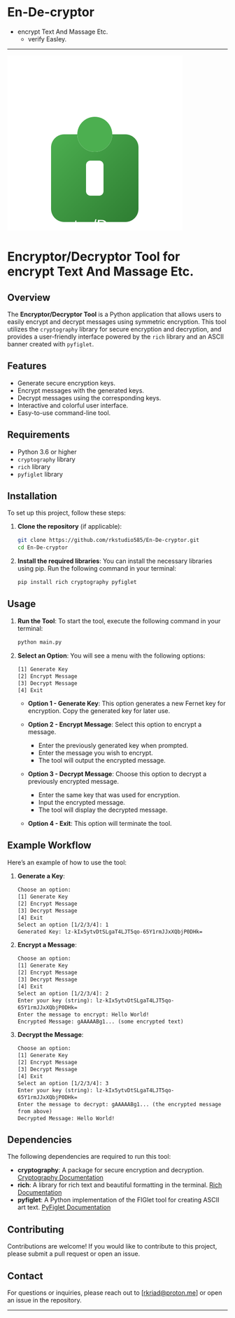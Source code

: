 # En-De-cryptor
- encrypt Text And Massage Etc.
    - verify Easley.

---
![229292](logo.svg)
# Encryptor/Decryptor Tool for encrypt Text And Massage Etc.

## Overview

The **Encryptor/Decryptor Tool** is a Python application that allows users to easily encrypt and decrypt messages using symmetric encryption. This tool utilizes the `cryptography` library for secure encryption and decryption, and provides a user-friendly interface powered by the `rich` library and an ASCII banner created with `pyfiglet`.

## Features

- Generate secure encryption keys.
- Encrypt messages with the generated keys.
- Decrypt messages using the corresponding keys.
- Interactive and colorful user interface.
- Easy-to-use command-line tool.

## Requirements

- Python 3.6 or higher
- `cryptography` library
- `rich` library
- `pyfiglet` library

## Installation

To set up this project, follow these steps:

1. **Clone the repository** (if applicable):
   ```bash
   git clone https://github.com/rkstudio585/En-De-cryptor.git
   cd En-De-cryptor
   ```

2. **Install the required libraries**:
   You can install the necessary libraries using pip. Run the following command in your terminal:
   ```bash
   pip install rich cryptography pyfiglet
   ```

## Usage

1. **Run the Tool**:
   To start the tool, execute the following command in your terminal:
   ```bash
   python main.py
   ```

2. **Select an Option**:
   You will see a menu with the following options:
   ```
   [1] Generate Key
   [2] Encrypt Message
   [3] Decrypt Message
   [4] Exit
   ```

   - **Option 1 - Generate Key**: This option generates a new Fernet key for encryption. Copy the generated key for later use.

   - **Option 2 - Encrypt Message**: Select this option to encrypt a message.
     - Enter the previously generated key when prompted.
     - Enter the message you wish to encrypt.
     - The tool will output the encrypted message.

   - **Option 3 - Decrypt Message**: Choose this option to decrypt a previously encrypted message.
     - Enter the same key that was used for encryption.
     - Input the encrypted message.
     - The tool will display the decrypted message.

   - **Option 4 - Exit**: This option will terminate the tool.

## Example Workflow

Here’s an example of how to use the tool:

1. **Generate a Key**:
   ```
   Choose an option:
   [1] Generate Key
   [2] Encrypt Message
   [3] Decrypt Message
   [4] Exit
   Select an option [1/2/3/4]: 1
   Generated Key: lz-kIx5ytvDtSLgaT4LJT5qo-65Y1rmJJxXQbjP0DHk=
   ```

2. **Encrypt a Message**:
   ```
   Choose an option:
   [1] Generate Key
   [2] Encrypt Message
   [3] Decrypt Message
   [4] Exit
   Select an option [1/2/3/4]: 2
   Enter your key (string): lz-kIx5ytvDtSLgaT4LJT5qo-65Y1rmJJxXQbjP0DHk=
   Enter the message to encrypt: Hello World!
   Encrypted Message: gAAAAABg1... (some encrypted text)
   ```

3. **Decrypt the Message**:
   ```
   Choose an option:
   [1] Generate Key
   [2] Encrypt Message
   [3] Decrypt Message
   [4] Exit
   Select an option [1/2/3/4]: 3
   Enter your key (string): lz-kIx5ytvDtSLgaT4LJT5qo-65Y1rmJJxXQbjP0DHk=
   Enter the message to decrypt: gAAAAABg1... (the encrypted message from above)
   Decrypted Message: Hello World!
   ```

## Dependencies

The following dependencies are required to run this tool:

- **cryptography**: A package for secure encryption and decryption. [Cryptography Documentation](https://cryptography.io/en/latest/)
- **rich**: A library for rich text and beautiful formatting in the terminal. [Rich Documentation](https://rich.readthedocs.io/en/stable/)
- **pyfiglet**: A Python implementation of the FIGlet tool for creating ASCII art text. [PyFiglet Documentation](https://github.com/pwaller/pyfiglet)


## Contributing

Contributions are welcome! If you would like to contribute to this project, please submit a pull request or open an issue.

## Contact

For questions or inquiries, please reach out to [rkriad@proton.me] or open an issue in the repository.

---

